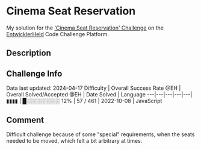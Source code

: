 # Cinema Seat Reservation

My solution for the ['Cinema Seat Reservation' Challenge](https://platform.entwicklerheld.de/challenge/cinema-seat-reservation?technology=JavaScript) on the [EntwicklerHeld](https://platform.entwicklerheld.de/) Code Challenge Platform.

## Description


## Challenge Info
Data last updated: 2024-04-17
Difficulty | Overall Success Rate @EH | Overall Solved/Accepted @EH | Date Solved | Language
---|---|---|---|---|
▮▮▮▮ | █░░░░░░░░░ 12% | 57 / 461 | 2022-10-08 | JavaScript

## Comment
Difficult challenge because of some "special" requirements, when the seats needed to be moved, which felt a bit arbitrary at times.